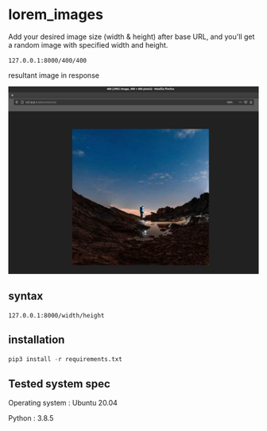 # lorem_images

Add your desired image size (width & height) after base URL, and you'll get a random image with specified width and height. 

```
127.0.0.1:8000/400/400

```

resultant image in response 

![result](result.jpg)


## syntax 

```
127.0.0.1:8000/width/height

```

## installation 



```python 
pip3 install -r requirements.txt
```

## Tested system spec 

Operating system : Ubuntu 20.04

Python : 3.8.5



